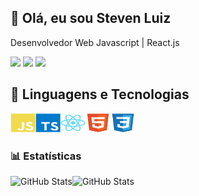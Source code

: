 ## 👋 Olá, eu sou Steven Luiz

Desenvolvedor Web Javascript | React.js
<br/>

<div align="left"> 
  <a href="https://instagram.com/osteve.dev" target="_blank"><img src="https://img.shields.io/badge/-Instagram-%23E4405F?style=for-the-badge&logo=instagram&logoColor=white" target="_blank"></a>
  <a href="https://www.linkedin.com/in/steve-luiz-dev" target="_blank"><img src="https://img.shields.io/badge/-LinkedIn-%230077B5?style=for-the-badge&logo=linkedin&logoColor=white" target="_blank"></a> 
   <a href = "mailto:steveluizcontato@gmail.com"><img src="https://img.shields.io/badge/-Gmail-%23333?style=for-the-badge&logo=gmail&logoColor=white" target="_blank"></a>
</div>

## 🤖 Linguagens e Tecnologias
  <img align="left" alt="Js" height="30" width="40" src="https://raw.githubusercontent.com/devicons/devicon/master/icons/javascript/javascript-plain.svg">
  <img align="left" alt="Ts" height="30" width="40" src="https://raw.githubusercontent.com/devicons/devicon/master/icons/typescript/typescript-plain.svg">
  <img align="left" alt="React" height="30" width="40" src="https://raw.githubusercontent.com/devicons/devicon/master/icons/react/react-original.svg">
  <img align="left" alt="HTML" height="30" width="40" src="https://raw.githubusercontent.com/devicons/devicon/master/icons/html5/html5-original.svg">
  <img align="left" alt="CSS" height="30" width="40" src="https://raw.githubusercontent.com/devicons/devicon/master/icons/css3/css3-original.svg">
  <br/>
  <br/>

### 📊 Estatísticas

 <div>
  <img align="left" alt="GitHub Stats" height="178em" src="https://github-readme-stats.vercel.app/api?username=ostevedev&show_icons=true&theme=tokyonight&include_all_commits=true&locale=pt-br" />
 <img align="left" alt="GitHub Stats" height="178em" src="https://github-readme-stats.vercel.app/api/top-langs/?username=ostevedev&theme=tokyonight&layout=compact&custom_title=Tecnologias&langs_count=9" />
 </div>
